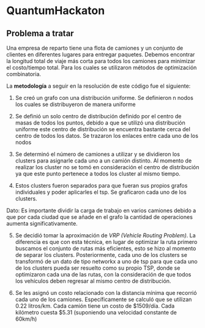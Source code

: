 # QuantumHackaton

## Problema a tratar
Una empresa de reparto tiene una flota de camiones y un conjunto de clientes en diferentes lugares para entregar paquetes.
Debemos encontrar la longitud total de viaje más corta para todos los camiones para minimizar el costo/tiempo total. Para los cuales se utilizaron métodos de optimización combinatoria.

La **metodología** a seguir en la resolución de este código fue el siguiente:

1. Se creó un grafo con una distribución uniforme. Se definieron n nodos los cuales se distribuyeron de manera uniforme

2.  Se definió un solo centro de distribución definido por el centro de masas de todos los puntos, debido a que se utilizó una distribución uniforme este centro de distribución se encuentra bastante cerca del centro de todos los datos. Se trazaron los enlaces entre cada uno de los nodos

3. Se determinó el número de camiones a utilizar y se dividieron los clusters para asignarle cada uno a un camión distinto. Al momento de realizar los cluster no se tomó en consideración el centro de distribución ya que este punto pertenece a todos los cluster al mismo tiempo.

4. Estos clusters fueron separados para que fueran sus propios grafos individuales y poder aplicarles el tsp. Se graficaron cada uno de los clusters.

Dato: Es importante dividir la carga de trabajo en varios camiones debido a que por cada ciudad que se añade en el grafo la cantidad de operaciones aumenta significativamente. 

5. Se decidió tomar la aproximación de *VRP (Vehicle Routing Problem)*. La diferencia es que con esta técnica, en lugar de optimizar la ruta primero buscamos el conjunto de rutas más eficientes, esto se hizo al momento de separar los clusters.
Posteriormente, cada uno de los clusters se transformó de un dato de tipo networkx a uno de tsp para que cada uno de los clusters pueda ser resuelto como su propio TSP, donde se optimizaron cada una de las rutas, con la consideración de que todos los vehículos deben regresar al mismo centro de distribución.

6. Se les asignó un costo relacionado con la distancia mínima que recorrió cada uno de los camiones. Específicamente se calculó que se utilizan 0.22 litros/km. Cada camión tiene un costo de $1509/día. Cada kilómetro cuesta $5.31 (suponiendo una velocidad constante de 60km/h)
